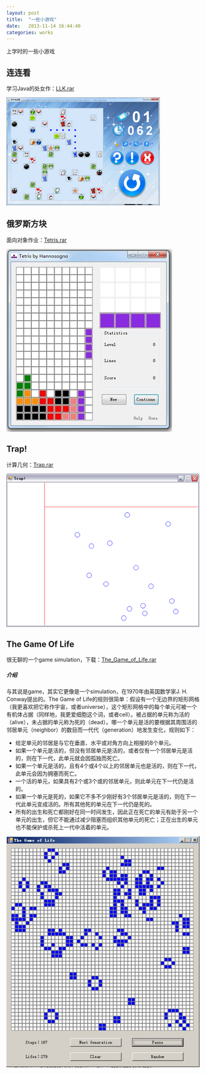 ```yaml
---
layout: post
title:  "一些小游戏"
date:   2013-11-14 16:44:40
categories: works
---
```



上学时的一些小游戏


连连看
-----------

学习Java的处女作：[LLK.rar](http://www.cppblog.com/Files/hannosogno/LLK.rar)

![llk](/images/post/llk1.png)

俄罗斯方块
------------

面向对象作业：[Tetris.rar](http://www.cppblog.com/Files/hannosogno/Tetris.rar)


![tetris](/images/post/tetris.jpg)

Trap!
---------

计算几何：[Trap.rar](http://www.cppblog.com/Files/hannosogno/Trap.rar)


![trap_playing](/images/post/trap_playing.png)

The Game Of Life
----------------

很无聊的一个game simulation，下载：[The_Game_of_Life.rar](http://www.cppblog.com/Files/hannosogno/Project_The_Game_of_Life.rar)

##### 介绍

与其说是game，其实它更像是一个simulation，在1970年由英国数学家J. H. Conway提出的。The Game of Life的规则很简单：假设有一个无边界的矩形网格（我更喜欢把它称作宇宙，或者universe），这个矩形网格中的每个单元可被一个有机体占据（同样地，我更爱细胞这个词，或者cell）。被占据的单元称为活的（alive），未占据的单元称为死的（dead）。哪一个单元是活的要根据其周围活的邻居单元（neighbor）的数目而一代代（generation）地发生变化，规则如下：

* 给定单元的邻居是与它在垂直、水平或对角方向上相接的8个单元。
* 如果一个单元是活的，但没有邻居单元是活的，或者仅有一个邻居单元是活的，则在下一代，此单元就会因孤独而死亡。
* 如果一个单元是活的，且有4个或4个以上的邻居单元也是活的，则在下一代，此单元会因为拥塞而死亡。
* 一个活的单元，如果具有2个或3个或的邻居单元，则此单元在下一代仍是活的。
* 如果一个单元是死的，如果它不多不少刚好有3个邻居单元是活的，则在下一代此单元变成活的。所有其他死的单元在下一代仍是死的。
* 所有的出生和死亡都刚好在同一时间发生，因此正在死亡的单元有助于另一个单元的出生，但它不能通过减少阻塞而组织其他单元的死亡；正在出生的单元也不能保护或杀死上一代中活着的单元。

![TheGameOfLife](/images/post/TheGameOfLife.jpg)
